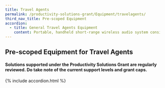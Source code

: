 ```yaml
---
title: Travel Agents
permalink: /productivity-solutions-grant/Equipment/travelagents/
third_nav_title: Pre-scoped Equipment
accordion:
  - title: General Travel Agents Equipment
    content: Portable, handheld short-range wireless audio system consisting of transmitters and receivers.<br/><br/><a href='/productivity-solutions-grant/solutionrepo/solution1124' target='_blank' style='color:#037e8a'>Wireless Tour Guide System </a><br/>
---
```


## Pre-scoped Equipment for Travel Agents

#### Solutions supported under the Productivity Solutions Grant are regularly reviewed. Do take note of the current support levels and grant caps.

{% include accordion.html %}

